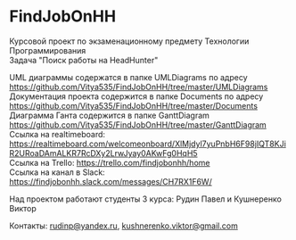 # FindJobOnHH

Курсовой проект по экзаменационному предмету Технологии Программирования
<br />
Задача "Поиск работы на HeadHunter"

UML диаграммы содержатся в папке UMLDiagrams по адресу
https://github.com/Vitya535/FindJobOnHH/tree/master/UMLDiagrams
<br />
Документация проекта содержится в папке Documents по адресу
https://github.com/Vitya535/FindJobOnHH/tree/master/Documents
<br />
Диаграмма Ганта содержится в папке GanttDiagram
<br />
https://github.com/Vitya535/FindJobOnHH/tree/master/GanttDiagram
<br />
Ссылка на realtimeboard: https://realtimeboard.com/welcomeonboard/XlMjdyl7yuPnbH6F98jIQT8KJiR2URoaDAmALKR7RcDXy2LrwJyay0AKwFg0HqH5
<br />
Ссылка на Trello: https://trello.com/findjobonhh/home
<br />
Ссылка на канал в Slack: https://findjobonhh.slack.com/messages/CH7RX1F6W/

Над проектом работают студенты 3 курса: Рудин Павел и Кушнеренко Виктор

Контакты: rudinp@yandex.ru, kushnerenko.viktor@gmail.com
